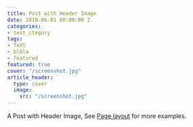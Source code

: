 ```yaml
---
title: Post with Header Image
date: 2018-06-01 00:00:00 Z
categories:
- test_ctegory
tags:
- TeXt
- blbla
- featured
featured: true
cover: "/screenshot.jpg"
article_header:
  type: cover
  image:
    src: "/screenshot.jpg"
---
```


A Post with Header Image, See [Page layout](https://tianqi.name/jekyll-TeXt-theme/samples.html#page-layout) for more examples.

<!--more-->
